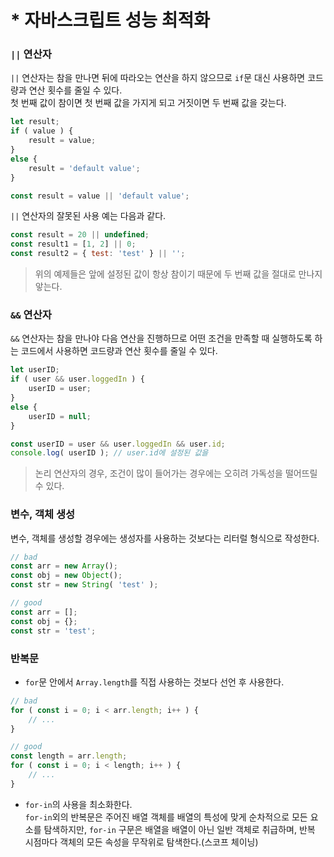 # * 자바스크립트 성능 최적화  

### `||` 연산자  

`||` 연산자는 참을 만나면 뒤에 따라오는 연산을 하지 않으므로 `if`문 대신 사용하면 코드량과 연산 횟수를 줄일 수 있다.  
첫 번째 값이 참이면 첫 번째 값을 가지게 되고 거짓이면 두 번째 값을 갖는다.  
```javascript  
let result;
if ( value ) {
    result = value;
}
else {
    result = 'default value';
}

const result = value || 'default value';
```  

`||` 연산자의 잘못된 사용 예는 다음과 같다.  
```javascript
const result = 20 || undefined;
const result1 = [1, 2] || 0;
const result2 = { test: 'test' } || '';
```  
> 위의 예제들은 앞에 설정된 값이 항상 참이기 때문에 두 번째 값을 절대로 만나지 앟는다.  

### `&&` 연산자

`&&` 연산자는 참을 만나야 다음 연산을 진행하므로 어떤 조건을 만족할 때 실행하도록 하는 코드에서 사용하면 코드량과 연산 횟수를 줄일 수 있다.  
```javascript  
let userID;
if ( user && user.loggedIn ) {
    userID = user;
}
else {
    userID = null;
}

const userID = user && user.loggedIn && user.id;
console.log( userID ); // user.id에 설정된 값을 
```  
> 논리 연산자의 경우, 조건이 많이 들어가는 경우에는 오히려 가독성을 떨어뜨릴 수 있다.  

### 변수, 객체 생성  

변수, 객체를 생성할 경우에는 생성자를 사용하는 것보다는 리터럴 형식으로 작성한다.  
```javascript  
// bad
const arr = new Array();
const obj = new Object();
const str = new String( 'test' );

// good
const arr = [];
const obj = {};
const str = 'test';
```  

### 반복문  

* `for`문 안에서 `Array.length`를 직접 사용하는 것보다 선언 후 사용한다.  
```javascript  
// bad
for ( const i = 0; i < arr.length; i++ ) {
    // ...
}

// good
const length = arr.length;
for ( const i = 0; i < length; i++ ) {
    // ...
}
```  

* `for-in`의 사용을 최소화한다.  
`for-in`외의 반복문은 주어진 배열 객체를 배열의 특성에 맞게 순차적으로 모든 요소를 탐색하지만, `for-in` 구문은 배열을 배열이 아닌 일반 객체로 취급하며, 반복 시점마다 객체의 모든 속성을 무작위로 탐색한다.(스코프 체이닝)  